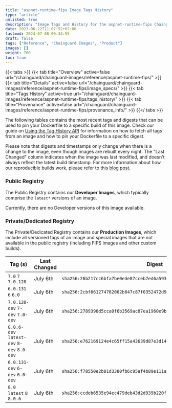 ```yaml
---
title: "aspnet-runtime-fips Image Tags History"
type: "article"
unlisted: true
description: "Image Tags and History for the aspnet-runtime-fips Chainguard Image"
date: 2023-06-22T11:07:52+02:00
lastmod: 2024-07-08 00:34:55
draft: false
tags: ["Reference", "Chainguard Images", "Product"]
images: []
weight: 700
toc: true
---
```


{{< tabs >}}
{{< tab title="Overview" active=false url="/chainguard/chainguard-images/reference/aspnet-runtime-fips/" >}}
{{< tab title="Details" active=false url="/chainguard/chainguard-images/reference/aspnet-runtime-fips/image_specs/" >}}
{{< tab title="Tags History" active=true url="/chainguard/chainguard-images/reference/aspnet-runtime-fips/tags_history/" >}}
{{< tab title="Provenance" active=false url="/chainguard/chainguard-images/reference/aspnet-runtime-fips/provenance_info/" >}}
{{</ tabs >}}

The following tables contains the most recent tags and digests that can be used to pin your Dockerfile to a specific build of this image. Check our guide on [Using the Tag History API](/chainguard/chainguard-images/using-the-tag-history-api/) for information on how to fetch all tags from an image and how to pin your Dockerfile to a specific digest.

Please note that digests and timestamps only change when there is a change to the image, even though images are rebuilt every night. The "Last Changed" column indicates when the image was last modified, and doesn't always reflect the latest build timestamp. For more information about how our reproducible builds work, please refer to [this blog post](https://www.chainguard.dev/unchained/reproducing-chainguards-reproducible-image-builds).

### Public Registry
The Public Registry contains our **Developer Images**, which typically comprise the `latest*` versions of an image.

Currently, there are no Developer versions of this image available.

### Private/Dedicated Registry
The Private/Dedicated Registry contains our **Production Images**, which include all versioned tags of an image and special images that are not available in the public registry (including FIPS images and other custom builds).

| Tag (s)                                     | Last Changed | Digest                                                                    |
|---------------------------------------------|--------------|---------------------------------------------------------------------------|
|  `7.0` `7` `7.0.120`                        | July 6th     | `sha256:26b217cc6bfa7be0ede87cceb7ed6a593205e0eb7225a13eebd3084450c46621` |
|  `6.0.131` `6` `6.0`                        | July 6th     | `sha256:2cbf661274782002b647c87f0352472d95cad715b3b3b587ec45a3a37236134e` |
|  `7.0.120-dev` `7-dev` `7.0-dev`            | July 6th     | `sha256:2789398d5cca0f6b3569ac87ea1960e9b786b573b824470b28ed2f4bdcd1cad4` |
|  `8.0.6-dev` `latest-dev` `8-dev` `8.0-dev` | July 6th     | `sha256:e762169124e4c65ff15a43639d87e3d14336681054639a9da2bb7c7770dbed15` |
|  `6.0.131-dev` `6-dev` `6.0-dev`            | July 6th     | `sha256:f78550e2b01d3380fb6c95af4b89e111a1521a57cb39bdb6e9cc689c36b197bc` |
|  `8.0` `latest` `8` `8.0.6`                 | July 6th     | `sha256:ccdeb6535e94ec479deb43d2d939b220f68891e113814797b92bc74a3a4bbed8` |

